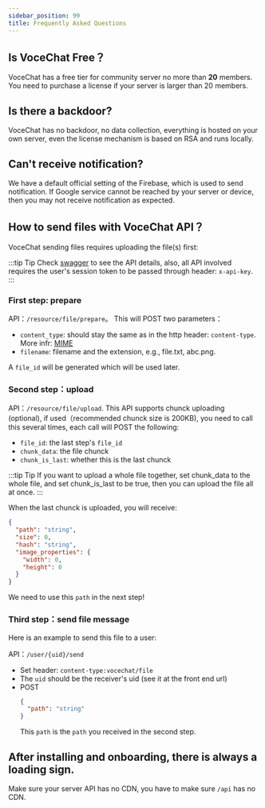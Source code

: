 ```yaml
---
sidebar_position: 99
title: Frequently Asked Questions
---
```


## Is VoceChat Free？

VoceChat has a free tier for community server no more than **20** members. You need to purchase a license if your server is larger than 20 members.

## Is there a backdoor?

VoceChat has no backdoor, no data collection, everything is hosted on your own server, even the license mechanism is based on RSA and runs locally.

## Can't receive notification?

We have a default official setting of the Firebase, which is used to send notification. If Google service cannot be reached by your server or device, then you may not receive notification as expected.

## How to send files with VoceChat API？

VoceChat sending files requires uploading the file(s) first:

:::tip Tip
Check [swagger](/api-doc) to see the API details, also, all API involved requires the user's session token to be passed through header: `x-api-key`.
:::

### First step: prepare

API：`/resource/file/prepare`。
This will POST two parameters：
- `content_type`: should stay the same as in the http header: `content-type`. More infr: [MIME](https://developer.mozilla.org/en-US/docs/Web/HTTP/Basics_of_HTTP/MIME_types)
- `filename`: filename and the extension, e.g., file.txt, abc.png.

A `file_id` will be generated which will be used later.

### Second step：upload
API：`/resource/file/upload`.
This API supports chunck uploading (optional), if used（recommended chunck size is 200KB), you need to call this several times, each call will POST the following:

- `file_id`: the last step's `file_id`
- `chunk_data`: the file chunck
- `chunk_is_last`: whether this is the last chunck

:::tip Tip If you want to upload a whole file together, set chunk_data to the whole file, and set chunk_is_last to be true, then you can upload the file all at once. :::



When the last chunck is uploaded, you will receive:
``` json
{
  "path": "string",
  "size": 0,
  "hash": "string",
  "image_properties": {
    "width": 0,
    "height": 0
  }
}
```
We need to use this `path` in the next step!

### Third step：send file message

Here is an example to send this file to a user:

API：`/user/{uid}/send`
- Set header: `content-type:vocechat/file`
- The `uid` should be the receiver's uid (see it at the front end url)
- POST
  ``` json
  {
    "path": "string"
  }
  ```
  This `path` is the `path` you received in the second step.

## After installing and onboarding, there is always a loading sign.

Make sure your server API has no CDN, you have to make sure `/api` has no CDN.
